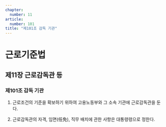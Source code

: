 ```yaml
---
chapter:
  number: 11
article:
  number: 101
title: "제101조 감독 기관"
---
```

# 근로기준법

## 제11장 근로감독관 등

### 제101조 감독 기관

1. 근로조건의 기준을 확보하기 위하여 고용노동부와 그 소속 기관에 근로감독관을 둔다.

2. 근로감독관의 자격, 임면(任免), 직무 배치에 관한 사항은 대통령령으로 정한다.
